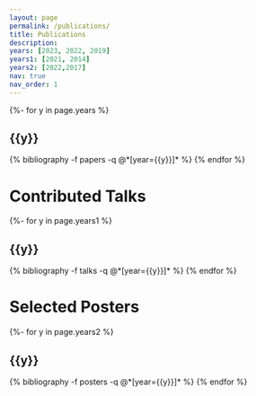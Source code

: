 ```yaml
---
layout: page
permalink: /publications/
title: Publications
description: 
years: [2023, 2022, 2019]
years1: [2021, 2014]
years2: [2022,2017]
nav: true
nav_order: 1
---
```

<!-- _pages/publications.md -->
<div class="publications">

{%- for y in page.years %}
  <h2 class="year">{{y}}</h2>
  {% bibliography -f papers -q @*[year={{y}}]* %}
{% endfor %}

</div>

<h1 class="post-title">Contributed Talks</h1>
<div class="publications">

{%- for y in page.years1 %}
  <h2 class="year">{{y}}</h2>
  {% bibliography -f talks -q @*[year={{y}}]* %} 
{% endfor %}

</div>

<h1 class="post-title">Selected Posters</h1>
<div class="publications">

{%- for y in page.years2 %}
  <h2 class="year">{{y}}</h2>
  {% bibliography -f posters -q @*[year={{y}}]* %} 
{% endfor %}

</div>
